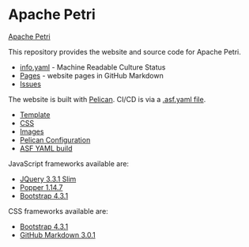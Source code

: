 # Apache Petri
[Apache Petri](https://petri.apache.org/)

This repository provides the website and source code for Apache Petri.

- [info.yaml](content/info.yaml) - Machine Readable Culture Status
- [Pages](content/pages) - website pages in GitHub Markdown
- [Issues](https://github.com/apache/petri-site/issues)

The website is built with [Pelican](https://blog.getpelican.com).
CI/CD is via a [.asf.yaml file](https://cwiki.apache.org/confluence/display/INFRA/Git+-+.asf.yaml+features).

- [Template](theme/apache/templates)
- [CSS](theme/apache/status/css)
- [Images](content/images)
- [Pelican Configuration](pelicanconf.py)
- [ASF YAML build](.asf.yaml)

JavaScript frameworks available are:
- [JQuery 3.3.1 Slim](https://code.jquery.com/jquery-3.3.1.slim.js)
- [Popper 1.14.7](https://cdnjs.cloudflare.com/ajax/libs/popper.js/1.14.7/umd/popper.js)
- [Bootstrap 4.3.1](https://stackpath.bootstrapcdn.com/bootstrap/4.3.1/js/bootstrap.js)

CSS frameworks available are:
- [Bootstrap 4.3.1](https://stackpath.bootstrapcdn.com/bootstrap/4.3.1/css/bootstrap.css)
- [GitHub Markdown 3.0.1](https://cdnjs.cloudflare.com/ajax/libs/github-markdown-css/3.0.1/github-markdown.css)

